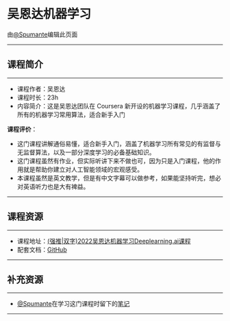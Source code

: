 # 吴恩达机器学习

由[@Spumante](https://www.yuque.com/spumante)编辑此页面

****

## 课程简介

****
- 课程作者：吴恩达
- 课程时长：23h
- 内容简介：这是吴恩达团队在 Coursera 新开设的机器学习课程，几乎涵盖了所有的机器学习常用算法，适合新手入门

**课程评价**：

* 这门课程讲解通俗易懂，适合新手入门，涵盖了机器学习所有常见的有监督与无监督算法，以及一部分深度学习的必备基础知识。
* 这门课程虽然有作业，但实际听讲下来不做也可，因为只是入门课程，他的作用就是帮助你建立对人工智能领域的宏观感受。
* 本课程虽然是英文教学，但是有中文字幕可以做参考，如果能坚持听完，想必对英语听力也是大有裨益。

<!-- 介绍学习该门课程主观感受，内容包括但不限于：
    （1）课程覆盖的知识点范围
    （2）与同类课程相比它的优势与特点
    （3）学习这门课程的体验与感受
    （4）自学这门课的注意点（踩过的坑、难度预警等等）
    （5）... ...
-->

****

## 课程资源

****

- 课程地址：[(强推|双字)2022吴恩达机器学习Deeplearning.ai课程](https://www.bilibili.com/video/BV1Pa411X76s/?spm_id_from=333.999.0.0&vd_source=99a937e0aaf55b8266aa6717b3c2fb0a)
- 配套文档：[GitHub](https://github.com/kaieye/2022-Machine-Learning-Specialization)

****

## 补充资源

****

* [@Spumante](https://www.yuque.com/spumante)在学习这门课程时留下的[笔记](https://www.yuque.com/spumante/ai/fs45hnll9shi38fn)

****